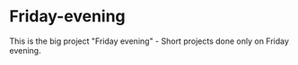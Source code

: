 # Friday-evening
This is the big project "Friday evening" - Short projects done only on Friday evening.
